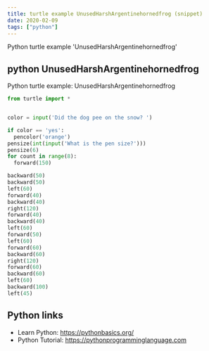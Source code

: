 ```yaml
---
title: turtle example UnusedHarshArgentinehornedfrog (snippet)
date: 2020-02-09
tags: ["python"]
---
```

Python turtle example 'UnusedHarshArgentinehornedfrog'


## python UnusedHarshArgentinehornedfrog

Python turtle example: UnusedHarshArgentinehornedfrog

```python
from turtle import *


color = input('Did the dog pee on the snow? ')

if color == 'yes':
  pencolor('orange')
pensize(int(input('What is the pen size?')))
pensize(6)
for count in range(8):
  forward(150)

backward(50)
backward(50)
left(60)
forward(40)
backward(40)
right(120)
forward(40)
backward(40)
left(60)
forward(50)
left(60)
forward(60)
backward(60)
right(120)
forward(60)
backward(60)
left(60)
backward(100)
left(45)


```

## Python links

- Learn Python: https://pythonbasics.org/
- Python Tutorial: https://pythonprogramminglanguage.com
